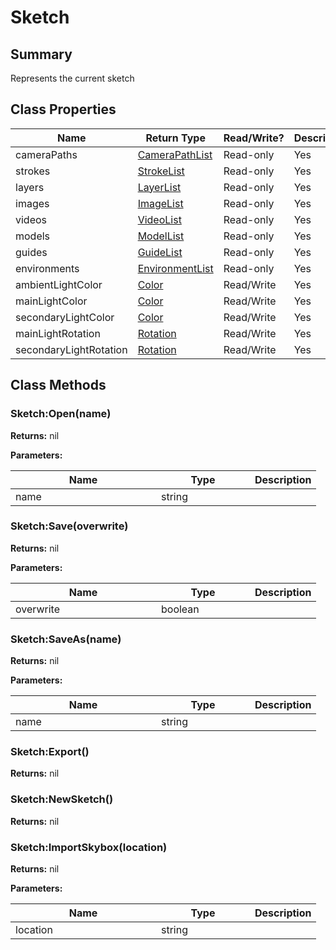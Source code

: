 
# Sketch

## Summary
Represents the current sketch

## Class Properties

<table>
<thead><tr><th width="225">Name</th><th width="160">Return Type</th><th width="80">Read/Write?</th><th>Description</th></tr></thead>
<tbody>
<tr><td>cameraPaths</td><td><a href="camerapathlist.md">CameraPathList</a></td><td>Read-only</td><td>Yes</td><td></td></tr>
<tr><td>strokes</td><td><a href="strokelist.md">StrokeList</a></td><td>Read-only</td><td>Yes</td><td></td></tr>
<tr><td>layers</td><td><a href="layerlist.md">LayerList</a></td><td>Read-only</td><td>Yes</td><td></td></tr>
<tr><td>images</td><td><a href="imagelist.md">ImageList</a></td><td>Read-only</td><td>Yes</td><td></td></tr>
<tr><td>videos</td><td><a href="videolist.md">VideoList</a></td><td>Read-only</td><td>Yes</td><td></td></tr>
<tr><td>models</td><td><a href="modellist.md">ModelList</a></td><td>Read-only</td><td>Yes</td><td></td></tr>
<tr><td>guides</td><td><a href="guidelist.md">GuideList</a></td><td>Read-only</td><td>Yes</td><td></td></tr>
<tr><td>environments</td><td><a href="environmentlist.md">EnvironmentList</a></td><td>Read-only</td><td>Yes</td><td></td></tr>
<tr><td>ambientLightColor</td><td><a href="color.md">Color</a></td><td>Read/Write</td><td>Yes</td><td></td></tr>
<tr><td>mainLightColor</td><td><a href="color.md">Color</a></td><td>Read/Write</td><td>Yes</td><td></td></tr>
<tr><td>secondaryLightColor</td><td><a href="color.md">Color</a></td><td>Read/Write</td><td>Yes</td><td></td></tr>
<tr><td>mainLightRotation</td><td><a href="rotation.md">Rotation</a></td><td>Read/Write</td><td>Yes</td><td></td></tr>
<tr><td>secondaryLightRotation</td><td><a href="rotation.md">Rotation</a></td><td>Read/Write</td><td>Yes</td><td></td></tr>
</tbody></table>




## Class Methods

        
### Sketch:Open(name)



**Returns:** nil


**Parameters:**

<table data-full-width="false">
<thead><tr><th width="217">Name</th><th width="134">Type</th><th>Description</th></tr></thead>
<tbody><tr><td>name</td><td>string</td><td></td></tr></tbody></table>






### Sketch:Save(overwrite)



**Returns:** nil


**Parameters:**

<table data-full-width="false">
<thead><tr><th width="217">Name</th><th width="134">Type</th><th>Description</th></tr></thead>
<tbody><tr><td>overwrite</td><td>boolean</td><td></td></tr></tbody></table>






### Sketch:SaveAs(name)



**Returns:** nil


**Parameters:**

<table data-full-width="false">
<thead><tr><th width="217">Name</th><th width="134">Type</th><th>Description</th></tr></thead>
<tbody><tr><td>name</td><td>string</td><td></td></tr></tbody></table>






### Sketch:Export()



**Returns:** nil






### Sketch:NewSketch()



**Returns:** nil






### Sketch:ImportSkybox(location)



**Returns:** nil


**Parameters:**

<table data-full-width="false">
<thead><tr><th width="217">Name</th><th width="134">Type</th><th>Description</th></tr></thead>
<tbody><tr><td>location</td><td>string</td><td></td></tr></tbody></table>





    

